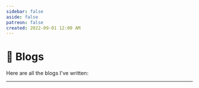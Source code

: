 ```yaml
---
sidebar: false
aside: false
patreon: false
created: 2022-09-01 12:00 AM
---
```


# 📝 Blogs

Here are all the blogs I've written:

---

<BlogList />
